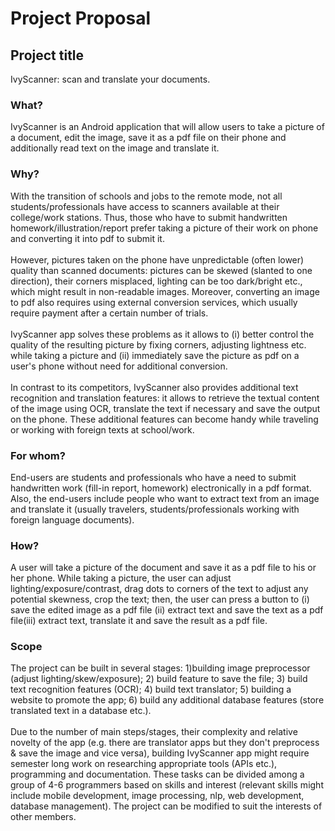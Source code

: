 # Project Proposal

## Project title

IvyScanner: scan and translate your documents.

### What?

IvyScanner is an Android application that will allow users to take a picture of a document, edit the image, save it as a pdf file on their phone and additionally read text on the image and translate it.

### Why?

With the transition of schools and jobs to the remote mode, not all students/professionals have access to scanners available at their college/work stations. Thus, those who have to submit handwritten homework/illustration/report prefer taking a picture of their work on phone and converting it into pdf to submit it. <br/><br/>
However, pictures taken on the phone have unpredictable (often lower) quality than scanned documents: pictures can be skewed (slanted to one direction), their corners misplaced, lighting can be too dark/bright etc., which might result in non-readable images. Moreover, converting an image to pdf also requires using external conversion services, which usually require payment after a certain number of trials. <br/><br/>
IvyScanner app solves these problems as it allows to (i) better control the quality of the resulting picture by fixing corners, adjusting lightness etc. while taking a picture and (ii) immediately save the picture as pdf on a user's phone without need for additional conversion. <br/> <br/> In contrast to its competitors, IvyScanner also provides additional text recognition and translation features: it allows to retrieve the textual content of the image using OCR, translate the text if necessary and save the output on the phone. These additional features can become handy while traveling or working with foreign texts at school/work.

### For whom?

End-users are students and professionals who have a need to submit handwritten work (fill-in report, homework) electronically in a pdf format. Also, the end-users include people who want to extract text from an image and translate it (usually travelers, students/professionals working with foreign language documents).

### How?

A user will take a picture of the document and save it as a pdf file to his or her phone. While taking a picture, the user can adjust lighting/exposure/contrast, drag dots to corners of the text to adjust any potential skewness, crop the text; then, the user can press a button to (i) save the edited image as a pdf file (ii) extract text and save the text as a pdf file(iii) extract text, translate it and save the result as a pdf file.

### Scope

The project can be built in several stages: 1)building image preprocessor (adjust lighting/skew/exposure); 2) build feature to save the file; 3) build text recognition features (OCR); 4) build text translator; 5) building a website to promote the app; 6) build any additional database features (store translated text in a database etc.). <br/> <br/>
Due to the number of main steps/stages, their complexity and relative novelty of the app (e.g. there are translator apps but they don't preprocess & save the image and vice versa), building IvyScanner app might require semester long work on researching appropriate tools (APIs etc.), programming and documentation. These tasks can be divided among a group of 4-6 programmers based on skills and interest (relevant skills might include mobile development, image processing, nlp, web development, database management). The project can be modified to suit the interests of other members.
